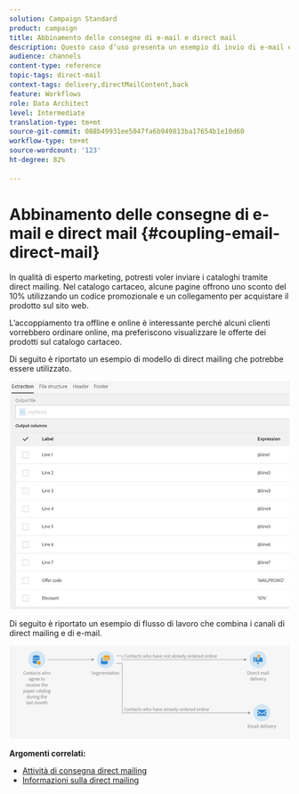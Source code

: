 ```yaml
---
solution: Campaign Standard
product: campaign
title: Abbinamento delle consegne di e-mail e direct mail
description: Questo caso d’uso presenta un esempio di invio di e-mail e direct mailing da un flusso di lavoro.
audience: channels
content-type: reference
topic-tags: direct-mail
context-tags: delivery,directMailContent,back
feature: Workflows
role: Data Architect
level: Intermediate
translation-type: tm+mt
source-git-commit: 088b49931ee5047fa6b949813ba17654b1e10d60
workflow-type: tm+mt
source-wordcount: '123'
ht-degree: 82%

---
```



# Abbinamento delle consegne di e-mail e direct mail {#coupling-email-direct-mail}

In qualità di esperto marketing, potresti voler inviare i cataloghi tramite direct mailing. Nel catalogo cartaceo, alcune pagine offrono uno sconto del 10% utilizzando un codice promozionale e un collegamento per acquistare il prodotto sul sito web.

L’accoppiamento tra offline e online è interessante perché alcuni clienti vorrebbero ordinare online, ma preferiscono visualizzare le offerte dei prodotti sul catalogo cartaceo.

Di seguito è riportato un esempio di modello di direct mailing che potrebbe essere utilizzato.

![](assets/direct_mail_9.png)

Di seguito è riportato un esempio di flusso di lavoro che combina i canali di direct mailing e di e-mail.

![](assets/direct_mail_10.png)

**Argomenti correlati:**

* [Attività di consegna direct mailing](../../automating/using/direct-mail-delivery.md)
* [Informazioni sulla direct mailing](../../channels/using/about-direct-mail.md)
